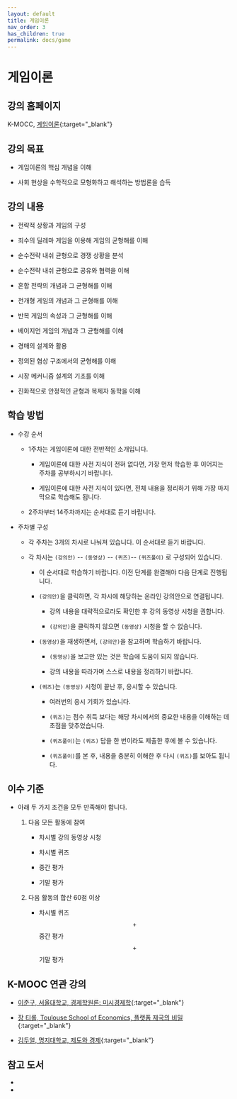 ```yaml
---
layout: default
title: 게임이론
nav_order: 3
has_children: true
permalink: docs/game
---
```


# 게임이론

## 강의 홈페이지

K-MOCC, [게임이론](https://www.kmooc.kr/view/course/detail/10379){:target="_blank"}

## 강의 목표

- 게임이론의 핵심 개념을 이해

- 사회 현상을 수학적으로 모형화하고 해석하는 방법론을 습득

## 강의 내용

- 전략적 상황과 게임의 구성

- 죄수의 딜레마 게임을 이용해 게임의 균형해를 이해

- 순수전략 내쉬 균형으로 경쟁 상황을 분석

- 순수전략 내쉬 균형으로 공유와 협력을 이해

- 혼합 전략의 개념과 그 균형해를 이해

- 전개형 게임의 개념과 그 균형해를 이해

- 반복 게임의 속성과 그 균형해를 이해

- 베이지언 게임의 개념과 그 균형해를 이해

- 경매의 설계와 활용

- 정의된 협상 구조에서의 균형해를 이해

- 시장 메커니즘 설계의 기초를 이해

- 진화적으로 안정적인 균형과 복제자 동학을 이해

## 학습 방법

- 수강 순서

  - 1주차는 게임이론에 대한 전반적인 소개입니다.

    -   게임이론에 대한 사전 지식이 전혀 없다면, 가장 먼저 학습한 후 이어지는 주차를 공부하시기 바랍니다.
	
    -   게임이론에 대한 사전 지식이 있다면, 전체 내용을 정리하기 위해 가장 마지막으로 학습해도 됩니다.

  - 2주차부터 14주차까지는 순서대로 듣기 바랍니다.
  
- 주차별 구성

  - 각 주차는 3개의 차시로 나눠져 있습니다. 이 순서대로 듣기 바랍니다.

  - 각 차시는 `(강의안)` -- `(동영상)`  -- `(퀴즈)`-- `(퀴즈풀이)` 로 구성되어 있습니다.   

    - 이 순서대로 학습하기 바랍니다. 이전 단계를 완결해야 다음 단계로 진행됩니다.
	
    - `(강의안)`을 클릭하면, 각 차시에 해당하는 온라인 강의안으로 연결됩니다. 
	
      - 강의 내용을 대략적으로라도 확인한 후 강의 동영상 시청을 권합니다.
	  
      - `(강의안)`을 클릭하지 않으면 `(동영상)` 시청을 할 수 없습니다.

    - `(동영상)`을 재생하면서, `(강의안)`을 참고하며 학습하기 바랍니다.
	
      - `(동영상)`을 보고만 있는 것은 학습에 도움이 되지 않습니다.
	  
      - 강의 내용을 따라가며 스스로 내용을 정리하기 바랍니다.

    - `(퀴즈)`는 `(동영상)` 시청이 끝난 후, 응시할 수 있습니다.
	
      - 여러번의 응시 기회가 있습니다. 
	  
      - `(퀴즈)`는 점수 취득 보다는 해당 차시에서의 중요한 내용을 이해하는 데 초점을 맞추었습니다.
	  
      - `(퀴즈풀이)`는 `(퀴즈)` 답을 한 번이라도 제출한 후에 볼 수 있습니다.
	  
      - `(퀴즈풀이)`를 본 후, 내용을 충분히 이해한 후 다시 `(퀴즈)`를 보아도 됩니다.

## 이수 기준

- 아래 두 가지 조건을 모두 만족해야 합니다.

  1. 다음 모든 활동에 참여

     - 차시별 강의 동영상 시청
	
     - 차시별 퀴즈
	
     - 중간 평가
	
     - 기말 평가

  2. 다음 활동의 합산 60점 이상

     - 차시별 퀴즈 $$+$$ 중간 평가 $$+$$ 기말 평가 

<!-- ## 선수 과목


## 준비 사항 -->


## K-MOOC 연관 강의

- [이준구, 서울대학교, 경제학원론: 미시경제학](https://www.kmooc.kr/view/course/detail/11793){:target="_blank"}

- [장 티롤, Toulouse School of Economics, 플랫폼 제국의 비밀](https://lms.kmooc.kr/course/view.php?id=10953){:target="_blank"}

- [김두얼, 명지대학교, 제도와 경제](https://www.kmooc.kr/view/course/detail/8806){:target="_blank"}

## 참고 도서

- 

- 
